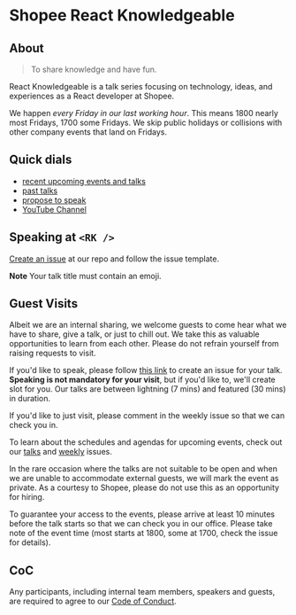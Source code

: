 # Shopee React Knowledgeable

## About

> To share knowledge and have fun.

React Knowledgeable is a talk series focusing on technology, ideas, and experiences as a React developer at Shopee.

We happen _every Friday in our last working hour_. This means 1800 nearly most Fridays, 1700 some Fridays. We skip public holidays or collisions with other company events that land on Fridays.

## Quick dials

- [recent upcoming events and talks](https://github.com/Shopee/react-knowledgeable/issues)
- [past talks](https://github.com/Shopee/shopee-react-knowledgeable/issues?q=is%3Aissue+label%3Atalk+is%3Aclosed)
- [propose to speak](https://github.com/Shopee/react-knowledgeable/issues/new?assignees=&labels=&template=talk.md&title=)
- [YouTube Channel](https://www.youtube.com/channel/UCswxnKjnWhnSR00wC1J8LZA)

## Speaking at `<RK />`

[Create an issue](https://github.com/Shopee/react-knowledgeable/issues/new?assignees=&labels=&template=talk.md&title=) at our repo and follow the issue template.

**Note** Your talk title must contain an emoji.

## Guest Visits

Albeit we are an internal sharing, we welcome guests to come hear what we have to share, give a talk, or just to chill out. We take this as valuable opportunities to learn from each other. Please do not refrain yourself from raising requests to visit.

If you'd like to speak, please follow [this link](https://github.com/Shopee/shopee-react-knowledgeable/issues/new?assignees=&labels=talk&template=talk.md&title=%F0%9F%91%BE) to create an issue for your talk. **Speaking is not mandatory for your visit**, but if you'd like to, we'll create slot for you. Our talks are between lightning (7 mins) and featured (30 mins) in duration.

If you'd like to just visit, please comment in the weekly issue so that we can check you in.

To learn about the schedules and agendas for upcoming events, check out our [talks](https://github.com/Shopee/react-knowledgeable/issues?q=is%3Aissue+is%3Aopen+label%3Atalk) and [weekly](https://github.com/Shopee/react-knowledgeable/issues?q=is%3Aissue+is%3Aopen+label%3Aweekly) issues.

In the rare occasion where the talks are not suitable to be open and when we are unable to accommodate external guests, we will mark the event as private. As a courtesy to Shopee, please do not use this as an opportunity for hiring.

To guarantee your access to the events, please arrive at least 10 minutes before the talk starts so that we can check you in our office. Please take note of the event time (most starts at 1800, some at 1700, check the issue for details).

## CoC

Any participants, including internal team members, speakers and guests, are required to agree to our [Code of Conduct](CoC.md).

